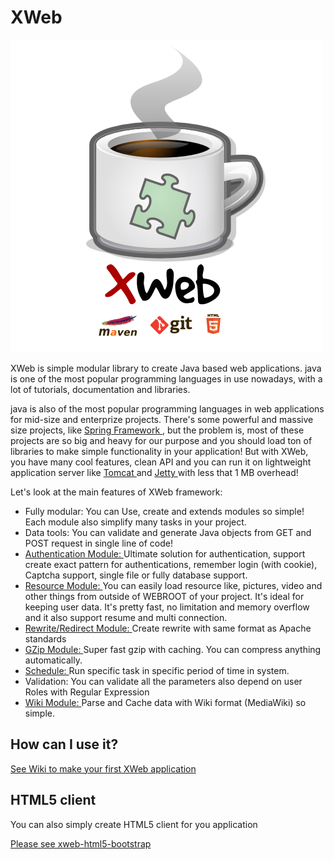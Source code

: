 # XWeb

![XWeb](logo.png "XWeb project")

XWeb is simple modular library to create Java based web applications. java is one of the most popular programming languages in use nowadays, with a lot of tutorials, documentation and libraries.

java is also of the most popular programming languages in web applications for mid-size and enterprize projects. There's some powerful and massive size projects, like [Spring Framework ](projects.spring.io/spring-framework), but the problem is, most of these projects are so big and heavy for our purpose and you should load ton of libraries to make simple functionality in your application! But with XWeb, you have many cool features, clean API and you can run it on lightweight application server like [Tomcat ](tomcat.apache.org) and [Jetty ](http://www.eclipse.org/jetty) with less that 1 MB overhead!

Let's look at the main features of XWeb framework:

* Fully modular: You can Use, create and extends modules so simple! Each module also simplify many tasks in your project.
* Data tools: You can validate and generate Java objects from GET and POST request in single line of code!
* [Authentication Module: ](https://github.com/abdollahpour/xweb/wiki/AuthenticationModule) Ultimate solution for authentication, support create exact pattern for authentications, remember login (with cookie), Captcha support, single file or fully database support.
* [Resource Module: ](https://github.com/abdollahpour/xweb/wiki/ResourceModule) You can easily load resource like, pictures, video and other things from outside of WEBROOT of your project. It's ideal for keeping user data. It's pretty fast, no limitation and memory overflow and it also support resume and multi connection.
* [Rewrite/Redirect Module: ](https://github.com/abdollahpour/xweb/wiki/RewriteModule) Create rewrite with same format as Apache standards
* [GZip Module: ](https://github.com/abdollahpour/xweb/wiki/GzipModule) Super fast gzip with caching. You can compress anything automatically.
* [Schedule: ](https://github.com/abdollahpour/xweb/wiki/Schedule) Run specific task in specific period of time in system.
* Validation: You can validate all the parameters also depend on user Roles with Regular Expression
* [Wiki Module: ](https://github.com/abdollahpour/xweb-wiki) Parse and Cache data with Wiki format (MediaWiki) so simple.

## How can I use it?
[See Wiki to make your first XWeb application](https://github.com/abdollahpour/xweb/wiki)

## HTML5 client
You can also simply create HTML5 client for you application

[Please see xweb-html5-bootstrap](https://github.com/abdollahpour/xweb-html5-bootstrap)
